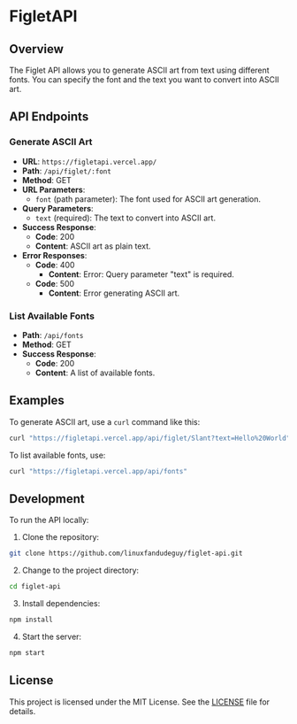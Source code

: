 # FigletAPI

## Overview

The Figlet API allows you to generate ASCII art from text using different fonts. You can specify the font and the text you want to convert into ASCII art.

## API Endpoints

### Generate ASCII Art

- **URL**: `https://figletapi.vercel.app/`
- **Path**: `/api/figlet/:font`
- **Method**: GET
- **URL Parameters**:
  - `font` (path parameter): The font used for ASCII art generation.
- **Query Parameters**:
  - `text` (required): The text to convert into ASCII art.
- **Success Response**:
  - **Code**: 200
  - **Content**: ASCII art as plain text.
- **Error Responses**:
  - **Code**: 400
    - **Content**: Error: Query parameter "text" is required.
  - **Code**: 500
    - **Content**: Error generating ASCII art.

### List Available Fonts

- **Path**: `/api/fonts`
- **Method**: GET
- **Success Response**:
  - **Code**: 200
  - **Content**: A list of available fonts.

## Examples

To generate ASCII art, use a `curl` command like this:

```bash
curl "https://figletapi.vercel.app/api/figlet/Slant?text=Hello%20World"
```

To list available fonts, use:

```bash
curl "https://figletapi.vercel.app/api/fonts"
```

## Development

To run the API locally:

1. Clone the repository:

```bash
git clone https://github.com/linuxfandudeguy/figlet-api.git
```

2. Change to the project directory:

```bash
cd figlet-api
```

3. Install dependencies:

```bash
npm install
```

4. Start the server:

```bash
npm start
```


## License

This project is licensed under the MIT License. See the [LICENSE](LICENSE) file for details.
